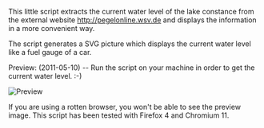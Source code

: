 This little script extracts the current water level of the lake constance from the external website http://pegelonline.wsv.de and displays the information in a more convenient way.

The script generates a SVG picture which displays the current water level like a fuel gauge of a car.

Preview: (2011-05-10) -- Run the script on your machine in order to get the current water level. :-)

<img src="https://github.com/downloads/gnuheidix/lake-level-meter/preview_20110510.svg" alt="Preview"/>

If you are using a rotten browser, you won't be able to see the preview image. This script has been tested with Firefox 4 and Chromium 11.
